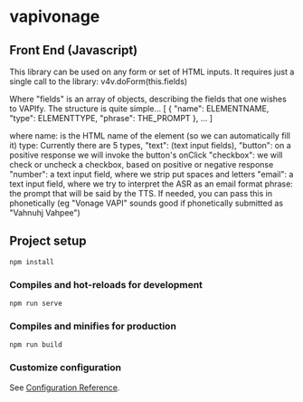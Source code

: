 # vapivonage

## Front End (Javascript)
This library can be used on any form or set of HTML inputs.
It requires just a single call to the library:
v4v.doForm(this.fields)

Where "fields" is an array of objects, describing the fields that one wishes to VAPIfy.
The structure is quite simple...
[
    { "name": ELEMENTNAME,
    "type": ELEMENTTYPE,
    "phrase": THE_PROMPT
    },
    ...
]

where 
    name: is the HTML name of the element (so we can automatically fill it)
    type: Currently there are 5 types, 
        "text": (text input fields), 
        "button": on a positive response we will invoke the button's onClick
        "checkbox": we will check or uncheck a checkbox, based on positive or negative response
        "number": a text input field, where we strip put spaces and letters
        "email": a text input field, where we try to interpret the ASR as an email format
    phrase: the prompt that will be said by the TTS.  If needed, you can pass this in phonetically (eg "Vonage VAPI" sounds good if phonetically submitted as "Vahnuhj Vahpee")


    

## Project setup
```
npm install
```

### Compiles and hot-reloads for development
```
npm run serve
```

### Compiles and minifies for production
```
npm run build
```

### Customize configuration
See [Configuration Reference](https://cli.vuejs.org/config/).
